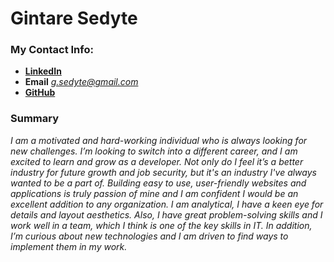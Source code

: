 # Gintare Sedyte

### **My Contact Info:**

- [**LinkedIn**](linkedin.com/ingintarė-šedytė-450891129)
- **Email** *g.sedyte@gmail.com*
- [**GitHub**](https://github.com/Gintareee)

### **Summary**
*I am a motivated and hard-working individual who is always looking for new challenges. I’m looking to switch into a different career, and I am excited to learn and grow as a developer. Not only do I feel it’s a better industry for future growth and job security, but it's an industry I've always wanted to be a part of. Building easy to use, user-friendly websites and applications is truly passion of mine and I am confident I would be an excellent addition to any organization. I am analytical, I have a keen eye for details and layout aesthetics. Also, I have great problem-solving skills and I work well in a team, which I think is one of the key skills in IT. In addition, I’m curious about new technologies and I am driven to find ways to implement them in my work.*
